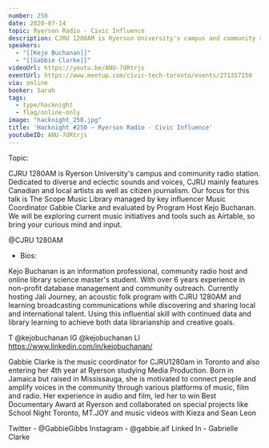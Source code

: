 ```yaml
---
number: 250
date: 2020-07-14
topic: Ryerson Radio - Civic Influence
description: CJRU 1280AM is Ryerson University's campus and community radio station. Dedicated to diverse and eclectic sounds and voices, CJRU mainly features Canadian and local artists as well as citizen journalism. Our focus for this talk is The Scope Music Library managed by key influencer Music Coordinator Gabbie Clarke and evaluated by Program Host Kejo Buchanan. We will be exploring current music initiatives and tools such as Airtable, so bring your curious mind and input.
speakers:
  - "[[Kejo Buchanan]]"
  - "[[Gabbie Clarke]]"
videoUrl: https://youtu.be/ANU-7dRtrjs
eventUrl: https://www.meetup.com/civic-tech-toronto/events/271357150
via: online
booker: Sarah
tags:
  - type/hacknight
  - flag/online-only
image: "hacknight_250.jpg"
title: 'Hacknight #250 – Ryerson Radio - Civic Influence'
youtubeID: ANU-7dRtrjs
---
```


Topic:

CJRU 1280AM is Ryerson University's campus and community radio station. Dedicated to diverse and eclectic sounds and voices, CJRU mainly features Canadian and local artists as well as citizen journalism. Our focus for this talk is The Scope Music Library managed by key influencer Music Coordinator Gabbie Clarke and evaluated by Program Host Kejo Buchanan. We will be exploring current music initiatives and tools such as Airtable, so bring your curious mind and input.

@CJRU 1280AM

+ Bios:

Kejo Buchanan is an information professional, community radio host and online library science master's student. With over 6 years experience in non-profit database management and community outreach. Currently hosting Jali Journey, an acoustic folk program with CJRU 1280AM and learning broadcasting communications while discovering and sharing local and international talent. Using this influential skill with continued data and library learning to achieve both data librarianship and creative goals.

T @kejobuchanan
IG @kejobuchanan
LI https://www.linkedin.com/in/kejobuchanan/

Gabbie Clarke is the music coordinator for CJRU1280am in Toronto and also entering her 4th year at Ryerson studying Media Production. Born in Jamaica but raised in Mississauga, she is motivated to connect people and amplify voices in the community through various platforms of music, film and radio. Her experience in audio and film, led her to win Best Documentary Award at Ryerson and collaborated on special projects like School Night Toronto, MT.JOY and music videos with Kieza and Sean Leon

Twitter - @GabbieGibbs
Instagram - @gabbie.aif
Linked In - Gabrielle Clarke
